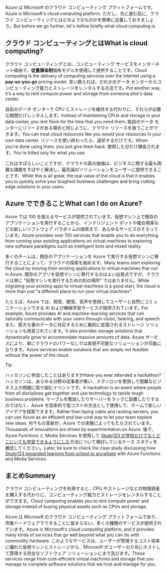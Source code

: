<span data-ttu-id="f418e-101">Azure は Microsoft のクラウド コンピューティング プラットフォームです。</span><span class="sxs-lookup"><span data-stu-id="f418e-101">Azure is Microsoft's cloud computing platform.</span></span> <span data-ttu-id="f418e-102">ただし、先に進む前に、クラウド コンピューティングとはどのようなものかを簡単に定義しておきましょう。</span><span class="sxs-lookup"><span data-stu-id="f418e-102">But before we go further, let's define briefly what cloud computing is.</span></span>

## <a name="what-is-cloud-computing"></a><span data-ttu-id="f418e-103">クラウド コンピューティングとは</span><span class="sxs-lookup"><span data-stu-id="f418e-103">What is cloud computing?</span></span>

<span data-ttu-id="f418e-104">クラウド コンピューティングとは、コンピューティング サービスをインターネット経由で、**従量課金制**価格モデルを使用して提供することです。</span><span class="sxs-lookup"><span data-stu-id="f418e-104">Cloud computing is the delivery of computing services over the Internet using a **pay-as-you-go** pricing model.</span></span> <span data-ttu-id="f418e-105">言い換えれば、だれかのデータ センターからコンピューティング能力とストレージをレンタルする方法です。</span><span class="sxs-lookup"><span data-stu-id="f418e-105">Put another way, it's a way to rent compute power and storage from someone else's data center.</span></span>

<span data-ttu-id="f418e-106">自前のデータ センターで CPU とストレージを維持する代わりに、それらが必要な期間だけレンタルします。</span><span class="sxs-lookup"><span data-stu-id="f418e-106">Instead of maintaining CPUs and storage in your data center, you rent them for the time that you need them.</span></span> <span data-ttu-id="f418e-107">独自のデータ センターにリソースがある場合と同じように、クラウド リソースを扱うことができます。</span><span class="sxs-lookup"><span data-stu-id="f418e-107">You can treat cloud resources like you would your resources in your own data center.</span></span> <span data-ttu-id="f418e-108">リソースを使い終わったら、返却するだけです。</span><span class="sxs-lookup"><span data-stu-id="f418e-108">When you're done using them, you just give them back.</span></span> <span data-ttu-id="f418e-109">使用した分だけ課金されます。</span><span class="sxs-lookup"><span data-stu-id="f418e-109">You're billed only for what you use.</span></span>

<span data-ttu-id="f418e-110">これはすばらしいことですが、クラウドの真の価値は、ビジネスに関する最も困難な課題をすばやく解決し、最先端のソリューションをユーザーに提供できることです。</span><span class="sxs-lookup"><span data-stu-id="f418e-110">While this is all great, the real value of the cloud is that it enables you to quickly solve your toughest business challenges and bring cutting edge solutions to your users.</span></span>

## <a name="what-can-i-do-on-azure"></a><span data-ttu-id="f418e-111">Azure でできること</span><span class="sxs-lookup"><span data-stu-id="f418e-111">What can I do on Azure?</span></span>

<span data-ttu-id="f418e-112">Azure では 100 を超えるサービスが提供されています。仮想マシン上で既存のアプリケーションを実行することから、インテリジェント ボットや複合現実などの新しいソフトウェア パラダイムの探索まで、あらゆるサービスがそろっています。</span><span class="sxs-lookup"><span data-stu-id="f418e-112">Azure provides over 100 services that enable you to do everything from running your existing applications on virtual machines to exploring new software paradigms such as intelligent bots and mixed reality.</span></span>

<span data-ttu-id="f418e-113">多くのチームは、既存のアプリケーションを Azure で実行する仮想マシンに移行することによって、クラウドの探索を始めます。</span><span class="sxs-lookup"><span data-stu-id="f418e-113">Many teams start exploring the cloud by moving their existing applications to virtual machines that run in Azure.</span></span> <span data-ttu-id="f418e-114">既存のアプリを仮想マシンに移行するのはよい出発点ですが、クラウドは単に "仮想マシンを実行するための別の場所" ではありません。</span><span class="sxs-lookup"><span data-stu-id="f418e-114">While migrating your existing apps to virtual machines is a good start, the cloud is more than just "a different place to run your virtual machines".</span></span>

<span data-ttu-id="f418e-115">たとえば、Azure では、視覚、聴覚、音声を使用してユーザーと自然にコミュニケーションできる AI および機械学習サービスが提供されています。</span><span class="sxs-lookup"><span data-stu-id="f418e-115">For example, Azure provides AI and machine-learning services that can naturally communicate with your users through vision, hearing, and speech.</span></span> <span data-ttu-id="f418e-116">また、膨大な量のデータに対応するために動的に拡張されるストレージ ソリューションも用意されています。</span><span class="sxs-lookup"><span data-stu-id="f418e-116">It also provides storage solutions that dynamically grow to accommodate massive amounts of data.</span></span> <span data-ttu-id="f418e-117">Azure サービスにより、単にクラウドのパワーなしでは実現不可能なソリューションが可能になります。</span><span class="sxs-lookup"><span data-stu-id="f418e-117">Azure services enable solutions that are simply not feasible without the power of the cloud.</span></span>

> [!TIP]
> <span data-ttu-id="f418e-118">ハッカソンに参加したことはありますか</span><span class="sxs-lookup"><span data-stu-id="f418e-118">Have you ever attended a hackathon?</span></span> <span data-ttu-id="f418e-119">ハッカソンは、あらゆる分野の従事者が集い、テクノロジを使用して困難なビジネス上の問題に取り組むイベントです。</span><span class="sxs-lookup"><span data-stu-id="f418e-119">A hackathon is an event where people from all disciplines get together and use technology to tackle tough business problems.</span></span> <span data-ttu-id="f418e-120">ケーブルを敷設したりサーバーをラックに設置したりするのではなく、Azure を効率的で低コストの方法として使用して、チームで新しいアイデアを探索できます。</span><span class="sxs-lookup"><span data-stu-id="f418e-120">Rather than laying cable and racking servers, you can use Azure as an efficient and low-cost way to let your team explore new ideas.</span></span> <span data-ttu-id="f418e-121">何千もの革新が、Azure での実験によってもたらされています。</span><span class="sxs-lookup"><span data-stu-id="f418e-121">Thousands of innovations are driven by experimentation on Azure.</span></span> <span data-ttu-id="f418e-122">後で、Azure Functions と Media Services を使用して [Study123 が学校だけでなくどこにいても学習できるようにした](https://microsoft.github.io/techcasestudies/azure%20functions/2017/07/19/Study123AzureFunctions.html)方法について検討しているケース スタディを確認してください。</span><span class="sxs-lookup"><span data-stu-id="f418e-122">Later, be sure to check the case study discussing how [Study123 expanded learning from school to anywhere](https://microsoft.github.io/techcasestudies/azure%20functions/2017/07/19/Study123AzureFunctions.html) with Azure Functions and Media Services.</span></span>

## <a name="summary"></a><span data-ttu-id="f418e-123">まとめ</span><span class="sxs-lookup"><span data-stu-id="f418e-123">Summary</span></span>

<span data-ttu-id="f418e-124">クラウド コンピューティングを利用すると、CPU やストレージなどの物理資産を購入する代わりに、コンピューティング能力とストレージをレンタルすることができます。</span><span class="sxs-lookup"><span data-stu-id="f418e-124">Cloud computing enables you to rent compute power and storage instead of buying physical assets such as CPUs and storage.</span></span>

<span data-ttu-id="f418e-125">Azure は Microsoft のクラウド コンピューティング プラットフォームであり、市販ハードウェアでできることに留まらない、多くの種類のサービスが提供されています。</span><span class="sxs-lookup"><span data-stu-id="f418e-125">Azure is Microsoft's cloud computing platform, and it provides many kinds of services that go well beyond what you can do with commodity hardware.</span></span> <span data-ttu-id="f418e-126">このようなサービスは、ユーザーが管理するコスト効率に優れた仮想マシンとストレージから、Microsoft がユーザーのためにホストして管理する完全なソフトウェア ソリューションにまで及びます。</span><span class="sxs-lookup"><span data-stu-id="f418e-126">These services range from cost-efficient virtual machines and storage that you manage to complete software solutions that we host and manage for you.</span></span>